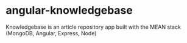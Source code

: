 # angular-knowledgebase
Knowledgebase is an article repository app built with the MEAN stack (MongoDB, Angular, Express, Node)
